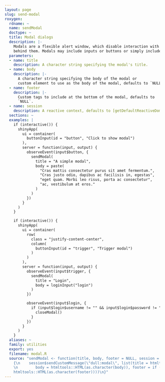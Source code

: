 ```yaml
---
layout: page
slug: send-modal
roxygen:
  rdname: ~
  name: sendModal
  doctype: ~
  title: Modal dialogs
  description: |-
    Modals are a flexible alert window, which disable interaction with the page
    behind them. Modals may include inputs or buttons or simply include text.
  parameters:
  - name: title
    description: A character string specifying the modal's title.
  - name: body
    description: |-
      A character string specifying the body of the modal or
      custom element to use as the body of the modal, defaults to `NULL`.
  - name: footer
    description: |-
      Custom tags to include at the bottom of the modal, defaults to
      `NULL`.
  - name: session
    description: A reactive context, defaults to [getDefaultReactiveDomain()].
  sections: ~
  examples: |
    if (interactive()) {
      shinyApp(
        ui = container(
          buttonInput(id = "button", "Click to show modal")
        ),
        server = function(input, output) {
          observeEvent(input$button, {
            sendModal(
              title = "A simple modal",
              body = paste(
                "Cras mattis consectetur purus sit amet fermentum.",
                "Cras justo odio, dapibus ac facilisis in, egestas",
                "eget quam. Morbi leo risus, porta ac consectetur",
                "ac, vestibulum at eros."
              )
            )
          })
        }
      )
    }

    if (interactive()) {
      shinyApp(
        ui = container(
          row(
            class = "justify-content-center",
            column(
              buttonInput(id = "trigger", "Trigger modal")
            )
          )
        ),
        server = function(input, output) {
          observeEvent(input$trigger, {
            sendModal(
              title = "Login",
              body = loginInput("login")
            )
          })

          observeEvent(input$login, {
            if (input$login$username != "" && input$login$password != "") {
              closeModal()
            }
          })
        }
      )
    }
  aliases: ~
  family: utilities
  export: yes
  filename: modal.R
  source: "sendModal <- function(title, body, footer = NULL, session = getDefaultReactiveDomain())
    {\n    session$sendCustomMessage(\"dull:modal\", list(title = htmltools::HTML(as.character(title)),
    \n        body = htmltools::HTML(as.character(body)), footer = if (!is.null(footer))
    htmltools::HTML(as.character(footer))))\n}"
---
```


